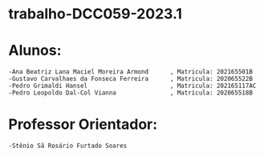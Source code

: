 # trabalho-DCC059-2023.1

# Alunos:
    -Ana Beatriz Lana Maciel Moreira Armond      , Matricula: 202165501B
    -Gustavo Carvalhaes da Fonseca Ferreira      , Matricula: 202065522B
    -Pedro Grimaldi Hansel                       , Matricula: 202165117AC
    -Pedro Leopoldo Dal-Col Vianna               , Matrícula: 202065518B

# Professor Orientador:
    -Stênio Sã Rosário Furtado Soares
